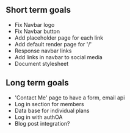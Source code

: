 ## Short term goals
- Fix Navbar logo
- Fix Navbar button
- Add placeholder page for each link
- Add default render page for '/'
- Response navbar links
- Add links in navbar to social media
- Document stylesheet

## Long term goals
- 'Contact Me' page to have a form, email api
- Log in section for members
- Data base for individual plans
- Log in with authOA
- Blog post integration?
